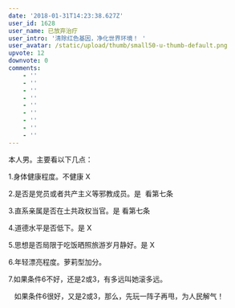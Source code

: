 ```yaml
---
date: '2018-01-31T14:23:38.627Z'
user_id: 1628
user_name: 已放弃治疗
user_intro: '清除红色基因，净化世界环境！ '
user_avatar: /static/upload/thumb/small50-u-thumb-default.png
upvote: 12
downvote: 0
comments:
    - ''
    - ''
    - ''
    - ''
    - ''
    - ''
    - ''
    - ''
    - ''
---
```


本人男。主要看以下几点：

1.身体健康程度。不健康 X

2.是否是党员或者共产主义等邪教成员。是  看第七条

3.直系亲属是否在土共政权当官。是 看第七条

4.道德水平是否低下。是 X

5.思想是否局限于吃饭晒照旅游岁月静好。是 X

6.年轻漂亮程度。萝莉型加分。

7.如果条件6不好，还是2或3，有多远叫她滚多远。

   如果条件6很好，又是2或3，那么，先玩一阵子再甩，为人民解气！
